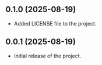 ## 0.1.0 (2025-08-19) 

- Added LICENSE file to the project.

## 0.0.1 (2025-08-19)

- Initial release of the project.
